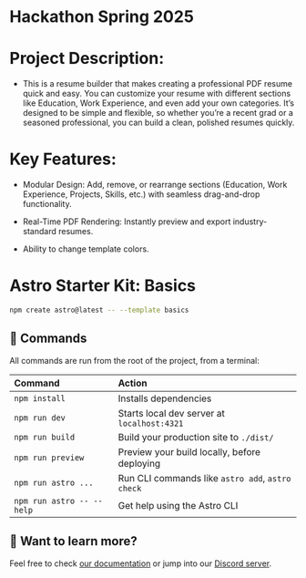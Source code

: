 # Hackathon Spring 2025

# Project Description:
- This is a resume builder that makes creating a professional PDF resume quick and easy. You can customize your resume with different sections like Education, Work Experience, and even add your own categories. It’s designed to be simple and flexible, so whether you’re a recent grad or a seasoned professional, you can build a clean, polished resumes quickly.
# Key Features:
- Modular Design: Add, remove, or rearrange sections (Education, Work Experience, Projects, Skills, etc.) with seamless drag-and-drop functionality.

- Real-Time PDF Rendering: Instantly preview and export industry-standard resumes.

- Ability to change template colors.

# Astro Starter Kit: Basics

```sh
npm create astro@latest -- --template basics
```

## 🧞 Commands

All commands are run from the root of the project, from a terminal:

| Command                   | Action                                           |
| :------------------------ | :----------------------------------------------- |
| `npm install`             | Installs dependencies                            |
| `npm run dev`             | Starts local dev server at `localhost:4321`      |
| `npm run build`           | Build your production site to `./dist/`          |
| `npm run preview`         | Preview your build locally, before deploying     |
| `npm run astro ...`       | Run CLI commands like `astro add`, `astro check` |
| `npm run astro -- --help` | Get help using the Astro CLI                     |

## 👀 Want to learn more?

Feel free to check [our documentation](https://docs.astro.build) or jump into our [Discord server](https://astro.build/chat).

